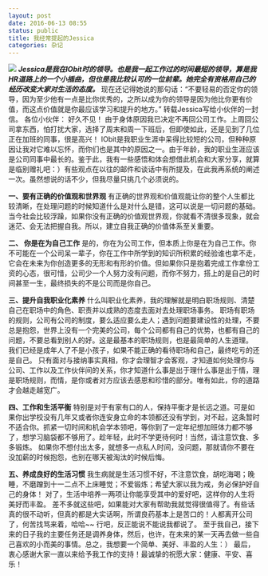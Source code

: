 ```yaml
---
layout: post
date: 2016-06-13 08:55
status: public
title: 我经常提起的Jessica
categories: 杂记
---
```


![](http://785hu3.com1.z0.glb.clouddn.com/11-29-22.jpg)
***Jessica是我在IObit时的领导。也是我一起工作过的时间最短的领导，算是我HR道路上的一个小插曲，但也是我比较认可的一位前辈。她完全有资格用自己的经历改变大家对生活的态度。***
现在还记得她说的那句话：“不要轻易的否定你的领导，因为至少他有一点是比你优秀的，之所以成为你的领导是因为他比你更有价值，而这点价值就是你最应该学习和提升的地方。”
转载Jessica写给小伙伴的一封信。
各位小伙伴：
           好久不见！
           由于身体原因我已决定不再回公司工作。上周回公司拿东西，怕打扰大家，选择了周末和周一下班后，但即使如此，还是见到了几位正在加班的同事，很是高兴！
           IObit是我职业生涯中呆得比较短的公司，但种种原因让我对它难以忘怀，而你们也是其中的原因之一。由于年龄，我的职业生涯应该是公司同事中最长的。鉴于此，我有一些感悟和体会想借此机会和大家分享，就算是临别赠礼吧：）有些观点在以往的邮件和谈话中有所提及，在此我再系统的阐述一次。虽然想说的话不少，但我尽量只挑几个必须说的。

**一、要有正确的价值观和世界观**
有正确的世界观和价值观能让你的整个人生都比较清晰，在处理问题的时候知道什么是对什么是错，这可以说是一切问题的基础。
当今社会比较浮躁，如果你没有正确的价值观世界观，你就看不清很多现象，就会迷茫、会无法把握自我。所以，建立自我正确的价值体系至关重要。

**二、 你是在为自己工作**
是的，你在为公司工作，但本质上你是在为自己工作。你不可能在一个公司呆一辈子，你在工作中所学到的知识所积累的经验谁也拿不走，它会在未来为你创造更多的无形和有形的价值。但如果你只是抱着完成工作拿份工资的心态，很可惜，公司少一个人努力没有问题，而你不努力，搭上的是自己的时间甚至一生，最终损失的不是公司而是你自己。

**三、提升自我职业化素养**
什么叫职业化素养，我的理解就是明白职场规则、清楚自己在职场中的角色、职责并以成熟的态度去面对去处理职场事务。
职场有职场的规则，公司有公司的制度，要么适应要么走人；遇到问题要建设性的处理，不要总是抱怨，世界上没有一个完美的公司，每个公司都有自己的优势，也都有自己的问题，不要总看到别人的好。这是最基本的职场规则，也是最简单的人生道理。
我们已经是成年人了不是小孩子，如果不能正确的看待职场和自己，最终吃亏的还是自己。
只有面对与接纳事实真相，你才会理智才会客观，才知道如何处理你与公司、工作以及工作伙伴间的关系，你才知道什么事是出于理什么事是出于情，理是职场规则，而情，是你或者对方应该去感恩和珍惜的部分。唯有如此，你的道路才会越走越宽广。

**四、工作和生活平衡**
特别是对于有家有口的人，保持平衡才是长远之道。可是如果你出学校没有几年又或者你连安身立命的本领都还没有学到，对不起，这条暂时不适合你。抓紧一切时间和机会学本领吧，等你到了一定年纪想加班体力都不够了，想学习脑袋都不够用了。趁年轻，此时不学更待何时！当然，请注意饮食、多多锻炼。
如果你不想付出太多，就想多一点私人时间，没问题，那就请你不要在没加薪的时候抱怨，也别在哪天被淘汰的时候后悔。

**五、养成良好的生活习惯**
我生病就是生活习惯不好，不注意饮食，胡吃海喝；晚睡，不磨蹭到十一二点不上床睡觉；不爱锻炼；希望大家以我为戒，务必保护好自己的身体！
对了，生活中培养一两项让你能享受其中的爱好吧，这样你的人生将美好而丰盈。
差不多就这些吧，如果能对大家有帮助我就觉得很值得了。有些话真的很不动听，但真的都是大实话啊，所谓良药基本上是苦口的！人都离开公司了，何苦找骂来着，哈哈~~ 行吧，反正能说不能说我都说了。
至于我自己，接下来的日子我的主要任务还是调养身体，然后，也许，在未来的某一天再去做一些自己喜欢的小而美的事情。总之，我想要一个简单、美好、丰盈的人生：）
最后，衷心感谢大家一直以来给予我工作的支持！最诚挚的祝愿大家：健康、平安、喜乐！
